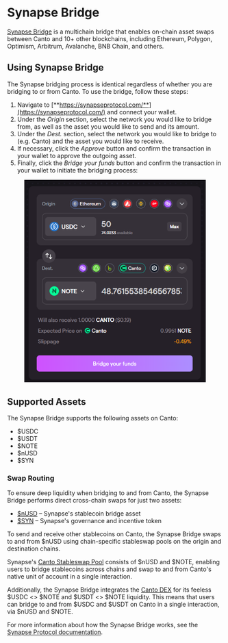 # Synapse Bridge

[Synapse Bridge](https://synapseprotocol.com/) is a multichain bridge that enables on-chain asset swaps between Canto and 10+ other blockchains, including Ethereum, Polygon, Optimism, Arbitrum, Avalanche, BNB Chain, and others.

## Using Synapse Bridge

The Synapse bridging process is identical regardless of whether you are bridging to or from Canto. To use the bridge, follow these steps:

1. Navigate to [**https://synapseprotocol.com/**](https://synapseprotocol.com/) and connect your wallet.
2. Under the _Origin_ section, select the network you would like to bridge from, as well as the asset you would like to send and its amount.
3. Under the _Dest._ section, select the network you would like to bridge to (e.g. Canto) and the asset you would like to receive.
4. If necessary, click the _Approve_ button and confirm the transaction in your wallet to approve the outgoing asset.
5. Finally, click the _Bridge your funds_ button and confirm the transaction in your wallet to initiate the bridging process:

<figure><img src="../../.gitbook/assets/canto-bridge.png" alt=""><figcaption></figcaption></figure>

## Supported Assets

The Synapse Bridge supports the following assets on Canto:

* $USDC
* $USDT
* $NOTE
* $nUSD
* $SYN

### Swap Routing

To ensure deep liquidity when bridging to and from Canto, the Synapse Bridge performs direct cross-chain swaps for just two assets:

* [$nUSD](https://docs.synapseprotocol.com/reference/faq#synapse-bridge) – Synapse's stablecoin bridge asset
* [$SYN](https://docs.synapseprotocol.com/reference/faq#the-syn-token) – Synapse's governance and incentive token

To send and receive other stablecoins on Canto, the Synapse Bridge swaps to and from $nUSD using chain-specific stableswap pools on the origin and destination chains.

Synapse's [Canto Stableswap Pool](https://synapseprotocol.com/pools/canto2pool) consists of $nUSD and $NOTE, enabling users to bridge stablecoins across chains and swap to and from Canto's native unit of account in a single interaction.

Additionally, the Synapse Bridge integrates the [Canto DEX](../../overview/dex.md) for its feeless $USDC <> $NOTE and $USDT <> $NOTE liquidity. This means that users can bridge to and from $USDC and $USDT on Canto in a single interaction, via $nUSD and $NOTE.

For more information about how the Synapse Bridge works, see the [Synapse Protocol documentation](https://docs.synapseprotocol.com/).
